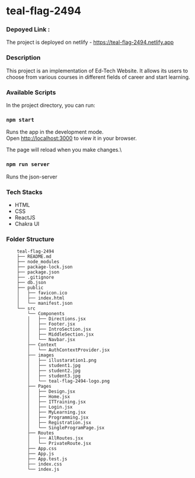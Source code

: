 # teal-flag-2494

### Depoyed Link : 
The project is deployed on netlify - https://teal-flag-2494.netlify.app


### Description

This project is an implementation of Ed-Tech Website. It allows its users to choose from various courses in different fields of career and start learning.


### Available Scripts
In the project directory, you can run:

### `npm start`

Runs the app in the development mode.\
Open [http://localhost:3000](http://localhost:3000) to view it in your browser.

The page will reload when you make changes.\

### `npm run server`

Runs the json-server


### Tech Stacks

- HTML
- CSS
- ReactJS
- Chakra UI


### Folder Structure

```
    teal-flag-2494
    ├── README.md
    ├── node_modules
    ├── package-lock.json
    ├── package.json
    ├── .gitignore
    ├── db.json
    ├── public
    │   ├── favicon.ico
    │   ├── index.html
    │   └── manifest.json
    └── src
        └── Components
        │   ├── Directions.jsx
        │   ├── Footer.jsx
        │   ├── IntroSection.jsx
        │   ├── MiddleSection.jsx
        │   └── Navbar.jsx
        ├── Context
        │   └── AuthContextProvider.jsx
        ├── images
        │   ├── illustaration1.png
        │   ├── student1.jpg
        │   ├── student2.jpg
        │   ├── student3.jpg
        │   └── teal-flag-2494-logo.png
        ├── Pages
        │   ├── Design.jsx
        │   ├── Home.jsx
        │   ├── ITTraining.jsx
        │   ├── Login.jsx
        │   ├── MyLearning.jsx
        │   ├── Programming.jsx
        │   ├── Registration.jsx
        │   └── SingleProgramPage.jsx
        ├── Routes
        │   ├── AllRoutes.jsx
        │   └── PrivateRoute.jsx
        ├── App.css
        ├── App.js
        ├── App.test.js
        ├── index.css
        └── index.js
```